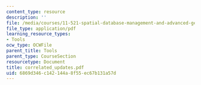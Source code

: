 ```yaml
---
content_type: resource
description: ''
file: /media/courses/11-521-spatial-database-management-and-advanced-geographic-information-systems-spring-2003/6869d346c142144a8f55ec67b131a57d_correlated_updates.pdf
file_type: application/pdf
learning_resource_types:
- Tools
ocw_type: OCWFile
parent_title: Tools
parent_type: CourseSection
resourcetype: Document
title: correlated_updates.pdf
uid: 6869d346-c142-144a-8f55-ec67b131a57d
---
```

